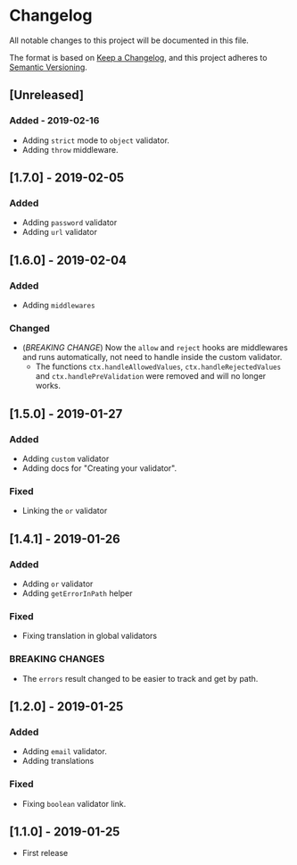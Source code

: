 # Changelog
All notable changes to this project will be documented in this file.

The format is based on [Keep a Changelog](https://keepachangelog.com/en/1.0.0/),
and this project adheres to [Semantic Versioning](https://semver.org/spec/v2.0.0.html).

## [Unreleased]

### Added - 2019-02-16

- Adding `strict` mode to `object` validator.
- Adding `throw` middleware.

## [1.7.0] - 2019-02-05

### Added

- Adding `password` validator
- Adding `url` validator

## [1.6.0] - 2019-02-04

### Added

- Adding `middlewares`

### Changed

- (*BREAKING CHANGE*) Now the `allow` and `reject` hooks are middlewares and runs automatically, not need to handle inside the custom validator.
  - The functions `ctx.handleAllowedValues`, `ctx.handleRejectedValues` and `ctx.handlePreValidation` were removed and will no longer works.

## [1.5.0] - 2019-01-27

### Added

- Adding `custom` validator
- Adding docs for "Creating your validator".

### Fixed

- Linking the `or` validator

## [1.4.1] - 2019-01-26

### Added

- Adding `or` validator
- Adding `getErrorInPath` helper

### Fixed

- Fixing translation in global validators

### BREAKING CHANGES

- The `errors` result changed to be easier to track and get by path.


## [1.2.0] - 2019-01-25

### Added

- Adding `email` validator.
- Adding translations

### Fixed

- Fixing `boolean` validator link.


## [1.1.0] - 2019-01-25

- First release